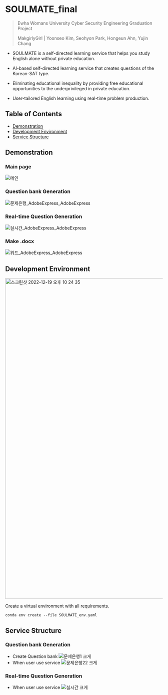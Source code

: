 # SOULMATE_final

> Ewha Womans University Cyber Security Engineering Graduation Project
> 
> MakgirlyGirl | Yoonseo Kim, Seohyon Park, Hongeun Ahn, Yujin Chang

 - SOULMATE is a self-directed learning service that helps you study English alone without private education.
 - AI-based self-directed learning service that creates questions of the Korean-SAT type.
 
 - Eliminating educational inequality by providing free educational opportunities to the underprivileged in private education.
 - User-tailored English learning using real-time problem production.


## Table of Contents
- [Demonstration](#Demonstration)  
- [Development Environment](#Development-Environment)
- [Service Structure](#Service-Structure)

## Demonstration

### Main page
![메인](https://user-images.githubusercontent.com/65396560/208426845-02104347-6c8c-41b0-af2c-a79c32b379f3.GIF)

### Question bank Generation
![문제은행_AdobeExpress_AdobeExpress](https://user-images.githubusercontent.com/65396560/208432214-f3518a2d-0c26-4534-90cb-59d5a4616f5d.gif)

### Real-time Question Generation
![실시간_AdobeExpress_AdobeExpress](https://user-images.githubusercontent.com/65396560/208432218-016edcec-359e-49ae-8818-d9b779522420.gif)

### Make .docx
![워드_AdobeExpress_AdobeExpress](https://user-images.githubusercontent.com/65396560/208432202-336c2cb1-f8d3-4f5e-9999-4d0cf8513fea.gif)


## Development Environment
<img width="1024" alt="스크린샷 2022-12-19 오후 10 24 35" src="https://user-images.githubusercontent.com/65396560/208435888-dd6aa745-fe3a-4160-a3bd-25254d727701.png">

Create a virtual environment with all requirements.

```shell script
conda env create --file SOULMATE_env.yaml
```


## Service Structure

### Question bank Generation
- Create Question bank
 ![문제은행1 크게](https://user-images.githubusercontent.com/65396560/204124810-2b1168e1-df24-4b05-ade2-833c20952c8a.jpeg)
- When user use service
 ![문제은행22 크게](https://user-images.githubusercontent.com/65396560/204124819-0d7cb398-f4d0-4fee-9d67-aae817c3b7f4.jpeg)

### Real-time Question Generation
- When user use service
![실시간 크게](https://user-images.githubusercontent.com/65396560/204124826-9bc4a6be-7899-4417-abcf-5839de5fcac2.jpeg)




